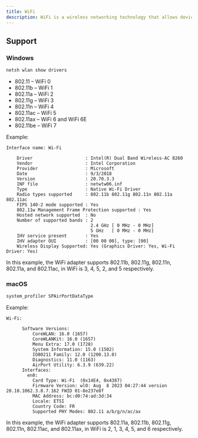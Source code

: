 ```yaml
---
title: WiFi
description: WiFi is a wireless networking technology that allows devices to communicate without wires.
---
```


## Support

### Windows

```powershell
netsh wlan show drivers
```

- 802.11 – WiFi 0
- 802.11b – WiFi 1
- 802.11a – WiFi 2
- 802.11g – WiFi 3
- 802.11n – WiFi 4
- 802.11ac – WiFi 5
- 802.11ax – WiFi 6 and WiFi 6E
- 802.11be – WiFi 7

Example:

```
Interface name: Wi-Fi

    Driver                    : Intel(R) Dual Band Wireless-AC 8260
    Vendor                    : Intel Corporation
    Provider                  : Microsoft
    Date                      : 9/3/2018
    Version                   : 20.70.3.3
    INF file                  : netwtw06.inf
    Type                      : Native Wi-Fi Driver
    Radio types supported     : 802.11b 802.11g 802.11n 802.11a 802.11ac
    FIPS 140-2 mode supported : Yes
    802.11w Management Frame Protection supported : Yes
    Hosted network supported  : No
    Number of supported bands : 2
                                2.4 GHz [ 0 MHz - 0 MHz]
                                5 GHz   [ 0 MHz - 0 MHz]
    IHV service present       : Yes
    IHV adapter OUI           : [00 00 00], type: [00]
    Wireless Display Supported: Yes (Graphics Driver: Yes, Wi-Fi Driver: Yes)
```

In this example, the WiFi adapter supports 802.11b, 802.11g, 802.11n, 802.11a, and 802.11ac, in WiFi is 3, 4, 5, 2, and 5 respectively.

### macOS

```sh
system_profiler SPAirPortDataType
```

Example:

```
Wi-Fi:

      Software Versions:
          CoreWLAN: 16.0 (1657)
          CoreWLANKit: 16.0 (1657)
          Menu Extra: 17.0 (1728)
          System Information: 15.0 (1502)
          IO80211 Family: 12.0 (1200.13.0)
          Diagnostics: 11.0 (1163)
          AirPort Utility: 6.3.9 (639.22)
      Interfaces:
        en0:
          Card Type: Wi-Fi  (0x14E4, 0x4387)
          Firmware Version: wl0: Aug  8 2023 04:27:44 version 20.10.1062.3.8.7.162 FWID 01-8e237e8f
          MAC Address: bc:d0:74:ad:3d:34
          Locale: ETSI
          Country Code: FR
          Supported PHY Modes: 802.11 a/b/g/n/ac/ax
```

In this example, the WiFi adapter supports 802.11a, 802.11b, 802.11g, 802.11n, 802.11ac, and 802.11ax, in WiFi is 2, 1, 3, 4, 5, and 6 respectively.
